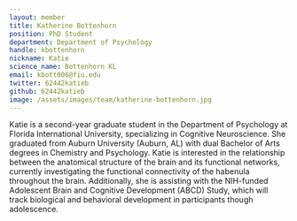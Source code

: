 ```yaml
---
layout: member
title: Katherine Bottenhorn
position: PhD Student
department: Department of Psychology
handle: kbottenhorn
nickname: Katie
science_name: Bottenhorn KL
email: kbott006@fiu.edu
twitter: 62442katieb
github: 62442katieb
image: /assets/images/team/katherine-bottenhorn.jpg
---
```


Katie is a second-year graduate student in the Department of Psychology at Florida International University, specializing in Cognitive Neuroscience. She graduated from Auburn University (Auburn, AL) with dual Bachelor of Arts degrees in Chemistry and Psychology. Katie is interested in the relationship between the anatomical structure of the brain and its functional networks, currently investigating the functional connectivity of the habenula throughout the brain. Additionally, she is assisting with the NIH-funded Adolescent Brain and Cognitive Development (ABCD) Study, which will track biological and behavioral development in participants though adolescence.
